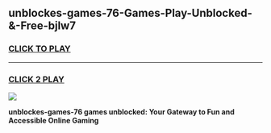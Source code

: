 
## unblockes-games-76-Games-Play-Unblocked-&-Free-bjlw7
<h3>
<a href="https://premium76.site?title=unblockes-games-76&ref=24A">CLICK TO PLAY</a></h3>
<hr>

<h3>
<a href="https://premium76.site?title=unblockes-games-76&ref=24A">CLICK 2 PLAY</a>
  
</h3>

<a href="https://premium76.site?title=unblockes-games-76&ref=24A"><img src="https://clearcache.store/games.png"></a>


**unblockes-games-76 games unblocked: Your Gateway to Fun and Accessible Online Gaming**
